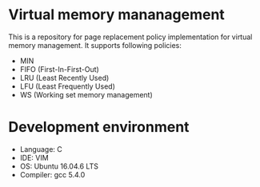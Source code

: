 # Virtual memory mananagement
This is a repository for page replacement policy implementation for virtual memory management.
It supports following policies:
- MIN
- FIFO (First-In-First-Out)
- LRU (Least Recently Used)
- LFU (Least Frequently Used)
- WS (Working set memory management)

# Development environment
- Language: C
- IDE: VIM
- OS: Ubuntu 16.04.6 LTS
- Compiler: gcc 5.4.0
